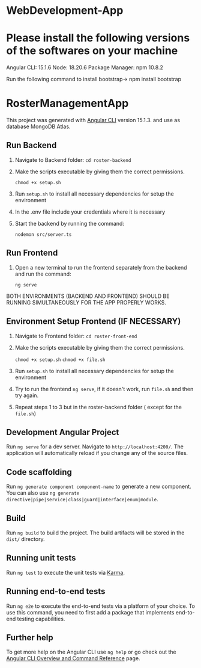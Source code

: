 # WebDevelopment-App

# Please install the following versions of the softwares on your machine

Angular CLI: 15.1.6
Node: 18.20.6
Package Manager: npm 10.8.2

Run the following command to install bootstrap-> npm install bootstrap

# RosterManagementApp

This project was generated with [Angular CLI](https://github.com/angular/angular-cli) version 15.1.3. and  use as database MongoDB Atlas.

## Run Backend

1. Navigate to Backend folder:
   `cd roster-backend`

2. Make the scripts executable by giving them the correct permissions.

   `chmod +x setup.sh`

3. Run `setup.sh` to install all necessary dependencies for setup the environment

4. In the .env file include your credentials where it is necessary

4. Start the backend by running the command:

   `nodemon src/server.ts`

## Run Frontend

1. Open a new terminal to run the frontend separately from the backend and run the command:
  
   `ng serve`

BOTH ENVIRONMENTS (BACKEND AND FRONTEND) SHOULD BE RUNNING SIMULTANEOUSLY FOR THE APP PROPERLY WORKS.


## Environment Setup Frontend (IF NECESSARY)

1. Navigate to Frontend folder:
   `cd roster-front-end`

2. Make the scripts executable by giving them the correct permissions.

   `chmod +x setup.sh` 
   `chmod +x file.sh`

3. Run `setup.sh` to install all necessary dependencies for setup the environment

4. Try to run the frontend `ng serve`, if it doesn't work, run `file.sh` and then try again.

5. Repeat steps 1 to 3 but in the roster-backend folder ( except for the `file.sh`)



## Development Angular Project

Run `ng serve` for a dev server. Navigate to `http://localhost:4200/`. The application will automatically reload if you change any of the source files.



## Code scaffolding

Run `ng generate component component-name` to generate a new component. You can also use `ng generate directive|pipe|service|class|guard|interface|enum|module`.

## Build

Run `ng build` to build the project. The build artifacts will be stored in the `dist/` directory.

## Running unit tests

Run `ng test` to execute the unit tests via [Karma](https://karma-runner.github.io).

## Running end-to-end tests

Run `ng e2e` to execute the end-to-end tests via a platform of your choice. To use this command, you need to first add a package that implements end-to-end testing capabilities.

## Further help

To get more help on the Angular CLI use `ng help` or go check out the [Angular CLI Overview and Command Reference](https://angular.io/cli) page.

 
